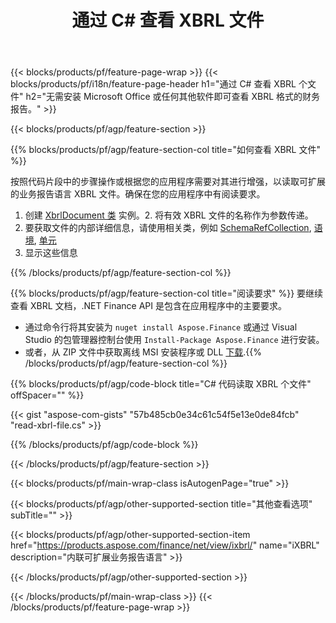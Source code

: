 ﻿---
title: 通过 C# 查看 XBRL 文件
description: XBRL 文件查看的示例代码。使用 API 示例代码查看基于 .NET 的应用程序中的批处理 XBRL 文件。 
url: /zh/net/view/xbrl/
family: finance
platformtag: net
feature: view
informat: XBRL
outformat: 
otherformats: 
---
{{< blocks/products/pf/feature-page-wrap >}}
{{< blocks/products/pf/i18n/feature-page-header h1="通过 C# 查看 XBRL 个文件" h2="无需安装 Microsoft Office 或任何其他软件即可查看 XBRL 格式的财务报告。" >}}

{{< blocks/products/pf/agp/feature-section >}}

{{% blocks/products/pf/agp/feature-section-col title="如何查看 XBRL 文件" %}}

按照代码片段中的步骤操作或根据您的应用程序需要对其进行增强，以读取可扩展的业务报告语言 XBRL 文件。确保在您的应用程序中有阅读要求。

1. 创建 [XbrlDocument 类](https://apireference.aspose.com/finance/net/aspose.finance.xbrl/xbrldocument) 实例。2. 将有效 XBRL 文件的名称作为参数传递。
3. 要获取文件的内部详细信息，请使用相关类，例如 [SchemaRefCollection](https://apireference.aspose.com/finance/net/aspose.finance.xbrl/schemarefcollection), [语境](https://apireference.aspose.com/finance/net/aspose.finance.xbrl/context), [单元](https://apireference.aspose.com/finance/net/aspose.finance.xbrl/unit) 
4. 显示这些信息

{{% /blocks/products/pf/agp/feature-section-col %}}

{{% blocks/products/pf/agp/feature-section-col title="阅读要求" %}}
要继续查看 XBRL 文档，.NET Finance API 是包含在应用程序中的主要要求。 
- 通过命令行将其安装为 ```nuget install Aspose.Finance``` 或通过 Visual Studio 的包管理器控制台使用 ```Install-Package Aspose.Finance``` 进行安装。
- 或者，从 ZIP 文件中获取离线 MSI 安装程序或 DLL [下载](https://downloads.aspose.com/finance/net).{{% /blocks/products/pf/agp/feature-section-col %}}

{{% blocks/products/pf/agp/code-block title="C# 代码读取 XBRL 个文件" offSpacer="" %}}

{{< gist "aspose-com-gists" "57b485cb0e34c61c54f5e13e0de84fcb" "read-xbrl-file.cs" >}}

{{% /blocks/products/pf/agp/code-block %}}

{{< /blocks/products/pf/agp/feature-section >}}

{{< blocks/products/pf/main-wrap-class isAutogenPage="true" >}}

{{< blocks/products/pf/agp/other-supported-section title="其他查看选项" subTitle="" >}}

{{< blocks/products/pf/agp/other-supported-section-item href="https://products.aspose.com/finance/net/view/ixbrl/" name="iXBRL" description="内联可扩展业务报告语言" >}}

{{< /blocks/products/pf/agp/other-supported-section >}}

{{< /blocks/products/pf/main-wrap-class >}}
{{< /blocks/products/pf/feature-page-wrap >}}